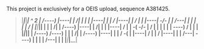 This project is exclusively for a OEIS upload, sequence A381425.

>|_______________|_______________|________________| ^ 2
>| /----) |----| |       /|      | |    |  |----| |
|    /   |----| |     /  |      | |----|     -/- |
|  /---|      | |        |      |      |    /    |
|_______________|_______________|________________|
| |    |   /|   | /----) |----| |        /|      |
| |----| /  |   |    -(     -/- |      /  |      |
|      |    |   | \----)   /    |         |      |
|_______________|_______________|________________|
| /----) /----) | |    |    /|  | /----) |----|  |
|    /      -(  | |----|  /  |  |    /   |----|  |
|  /---| \----) |      |     |  |  /---|      |  |
|_______________|_______________|________________|
